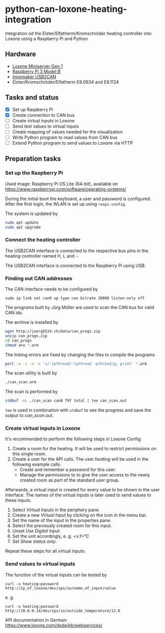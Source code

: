 # python-can-loxone-heating-integration

Integration od the Elster/Elfatherm/Kromschröder heating controller into Loxone using a Raspberry Pi and Python

## Hardware

* [Loxone Miniserver Gen 1](https://www.loxone.com/enen/kb/miniserver-gen-1/)
* [Raspberry Pi 3 Model B](https://www.raspberrypi.com/products/raspberry-pi-3-model-b/)
* [Innomaker USB2CAN](https://www.inno-maker.com/product/usb-can/)
* Elster/Kromschröder/Elfatherm E8.0634 and E8.1124

## Tasks and status

- [x] Set up Raspberry Pi
- [x] Create connection to CAN bus
- [ ] Create virtual inputs in Loxone
- [ ] Send test values to virtual inputs
- [ ] Create mapping of values needed for the visualization
- [ ] Write Python program to read values from CAN bus
- [ ] Extend Python program to send values to Loxone via HTTP

## Preparation tasks

### Set up the Raspberry Pi

Used image: Raspberry Pi OS Lite (64-bit), available on https://www.raspberrypi.com/software/operating-systems/

During the initial boot the keyboard, a user and password is configured. After the first login, the WLAN is set up using `raspi-config`.

The system is updated by

```bash
sudo apt update
sudo apt upgrade
```

### Connect the heating controller

The USB2CAN interface is connected to the respective bus pins in the heating controller named H, L and -. 

The USB2CAN interface is connected to the Raspberry Pi using USB.

### Finding out CAN addresses

The CAN interface needs to be configured by

```
sudo ip link set can0 up type can bitrate 20000 listen-only off
```

The programs built by Jürg Müller are used to scan the CAN bus for valid CAN ids.

The archive is installed by

```sh
wget http://juerg5524.ch/data/can_progs.zip
unzip can_progs.zip
cd can_progs
chmod a+x *.arm
```
The linking errors are fixed by changing the files to compile the programs 
```sh
perl -w -i -n -e 's/-lpthread/-lpthread -pthread/g; print' *.arm
```
The scan utility is built by
```sh
./can_scan.arm
```
The scan is performed by
```sh
stdbuf -oL ./can_scan can0 79f total | tee can_scan.out
```
`tee` is used in combination with `stdbuf` to see the progress and save the output to _can_scan.out_.

### Create virtual inputs in Loxone

It's recommended to perform the following steps in Loxone Config:

1. Create a room for the heating. It will be used to restrict permissions on this single room.
1. Create a user for the API calls. The user *heating* will be used in the following example calls.
   * Create and remember a password for this user.
   * Manage the permissions to to give the user access to the newly created room as part of the standard user group.

Afterwards, a virtual input is created for every value to be shown in the user interface. The names of the virtual inputs is later used to send values to these inputs.

1. Select *Virtual Inputs* in the periphery pane.
1. Create a new *Virtual Input* by clicking on the icon in the menu bar.
1. Set the name of the input in the properties pane.
1. Select the previously created room for this input.
1. Unset *Use Digital Input*.
1. Set the unit accordingly, e. g. *<v.1>°C*
1. Set *Show status only*.

Repeat these steps for all virtual inputs.

### Send values to virtual inputs

The function of the virtual inputs can be tested by

    curl -u heating:password http://ip_of_loxone/dev/sps/io/name_of_input/value

e. g.

    curl -u heating:password http://10.0.0.14/dev/sps/io/outside_temperature/12.0


API documentation in German: https://www.loxone.com/dede/kb/webservices/

